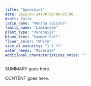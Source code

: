 ```yaml
---
title: "Spearmint"
date: 2022-07-24T00:00:00-05:00
draft: false
latin_name: "Mentha spicata"
family_name: "Lamiaceae"
plant_type: "Perennial"
bloom_time: "Summer;Fall"
flower_color: "White"
size_at_maturity: "1-3 ft"
water_needs: "Moderate"
additional_characteristices_notes: ""
---
```


SUMMARY goes here.

<!--more-->

CONTENT goes here.